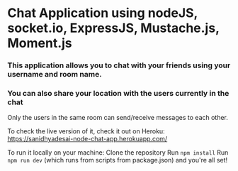 # Chat Application using nodeJS, socket.io, ExpressJS, Mustache.js, Moment.js 

### This application allows you to chat with your friends using your username and room name. 
### You can also share your location with the users currently in the chat


Only the users in the same room can send/receive messages to each other. 

To check the live version of it, check it out on Heroku: 
https://sanidhyadesai-node-chat-app.herokuapp.com/

To run it locally on your machine:
Clone the repository
Run `npm install`
Run `npm run dev` (which runs from scripts from package.json) and you're all set!
